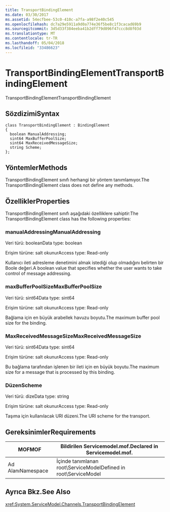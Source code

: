 ```yaml
---
title: TransportBindingElement
ms.date: 03/30/2017
ms.assetid: 54ecfbee-53c0-410c-a7fa-a98f2e40c545
ms.openlocfilehash: dc7a29e5911a9d0a774e36f5be8c1f3cacad69b9
ms.sourcegitcommit: 3d5d33f384eeba41b2dff79d096f47ccc8d8f03d
ms.translationtype: MT
ms.contentlocale: tr-TR
ms.lasthandoff: 05/04/2018
ms.locfileid: "33486623"
---
```

# <a name="transportbindingelement"></a><span data-ttu-id="70daf-102">TransportBindingElement</span><span class="sxs-lookup"><span data-stu-id="70daf-102">TransportBindingElement</span></span>
<span data-ttu-id="70daf-103">TransportBindingElement</span><span class="sxs-lookup"><span data-stu-id="70daf-103">TransportBindingElement</span></span>  
  
## <a name="syntax"></a><span data-ttu-id="70daf-104">Sözdizimi</span><span class="sxs-lookup"><span data-stu-id="70daf-104">Syntax</span></span>  
  
```  
class TransportBindingElement : BindingElement  
{  
  boolean ManualAddressing;  
  sint64 MaxBufferPoolSize;  
  sint64 MaxReceivedMessageSize;  
  string Scheme;  
};  
```  
  
## <a name="methods"></a><span data-ttu-id="70daf-105">Yöntemler</span><span class="sxs-lookup"><span data-stu-id="70daf-105">Methods</span></span>  
 <span data-ttu-id="70daf-106">TransportBindingElement sınıfı herhangi bir yöntem tanımlamıyor.</span><span class="sxs-lookup"><span data-stu-id="70daf-106">The TransportBindingElement class does not define any methods.</span></span>  
  
## <a name="properties"></a><span data-ttu-id="70daf-107">Özellikler</span><span class="sxs-lookup"><span data-stu-id="70daf-107">Properties</span></span>  
 <span data-ttu-id="70daf-108">TransportBindingElement sınıfı aşağıdaki özelliklere sahiptir:</span><span class="sxs-lookup"><span data-stu-id="70daf-108">The TransportBindingElement class has the following properties:</span></span>  
  
### <a name="manualaddressing"></a><span data-ttu-id="70daf-109">manualAddressing</span><span class="sxs-lookup"><span data-stu-id="70daf-109">ManualAddressing</span></span>  
 <span data-ttu-id="70daf-110">Veri türü: boolean</span><span class="sxs-lookup"><span data-stu-id="70daf-110">Data type: boolean</span></span>  
  
 <span data-ttu-id="70daf-111">Erişim türüne: salt okunur</span><span class="sxs-lookup"><span data-stu-id="70daf-111">Access type: Read-only</span></span>  
  
 <span data-ttu-id="70daf-112">Kullanıcı ileti adresleme denetimini almak istediği olup olmadığını belirten bir Boole değeri.</span><span class="sxs-lookup"><span data-stu-id="70daf-112">A boolean value that specifies whether the user wants to take control of message addressing.</span></span>  
  
### <a name="maxbufferpoolsize"></a><span data-ttu-id="70daf-113">maxBufferPoolSize</span><span class="sxs-lookup"><span data-stu-id="70daf-113">MaxBufferPoolSize</span></span>  
 <span data-ttu-id="70daf-114">Veri türü: sint64</span><span class="sxs-lookup"><span data-stu-id="70daf-114">Data type: sint64</span></span>  
  
 <span data-ttu-id="70daf-115">Erişim türüne: salt okunur</span><span class="sxs-lookup"><span data-stu-id="70daf-115">Access type: Read-only</span></span>  
  
 <span data-ttu-id="70daf-116">Bağlama için en büyük arabellek havuzu boyutu.</span><span class="sxs-lookup"><span data-stu-id="70daf-116">The maximum buffer pool size for the binding.</span></span>  
  
### <a name="maxreceivedmessagesize"></a><span data-ttu-id="70daf-117">MaxReceivedMessageSize</span><span class="sxs-lookup"><span data-stu-id="70daf-117">MaxReceivedMessageSize</span></span>  
 <span data-ttu-id="70daf-118">Veri türü: sint64</span><span class="sxs-lookup"><span data-stu-id="70daf-118">Data type: sint64</span></span>  
  
 <span data-ttu-id="70daf-119">Erişim türüne: salt okunur</span><span class="sxs-lookup"><span data-stu-id="70daf-119">Access type: Read-only</span></span>  
  
 <span data-ttu-id="70daf-120">Bu bağlama tarafından işlenen bir ileti için en büyük boyutu.</span><span class="sxs-lookup"><span data-stu-id="70daf-120">The maximum size for a message that is processed by this binding.</span></span>  
  
### <a name="scheme"></a><span data-ttu-id="70daf-121">Düzen</span><span class="sxs-lookup"><span data-stu-id="70daf-121">Scheme</span></span>  
 <span data-ttu-id="70daf-122">Veri türü: dize</span><span class="sxs-lookup"><span data-stu-id="70daf-122">Data type: string</span></span>  
  
 <span data-ttu-id="70daf-123">Erişim türüne: salt okunur</span><span class="sxs-lookup"><span data-stu-id="70daf-123">Access type: Read-only</span></span>  
  
 <span data-ttu-id="70daf-124">Taşıma için kullanılacak URI düzeni.</span><span class="sxs-lookup"><span data-stu-id="70daf-124">The URI scheme for the transport.</span></span>  
  
## <a name="requirements"></a><span data-ttu-id="70daf-125">Gereksinimler</span><span class="sxs-lookup"><span data-stu-id="70daf-125">Requirements</span></span>  
  
|<span data-ttu-id="70daf-126">MOF</span><span class="sxs-lookup"><span data-stu-id="70daf-126">MOF</span></span>|<span data-ttu-id="70daf-127">Bildirilen Servicemodel.mof.</span><span class="sxs-lookup"><span data-stu-id="70daf-127">Declared in Servicemodel.mof.</span></span>|  
|---------|-----------------------------------|  
|<span data-ttu-id="70daf-128">Ad Alanı</span><span class="sxs-lookup"><span data-stu-id="70daf-128">Namespace</span></span>|<span data-ttu-id="70daf-129">İçinde tanımlanan root\ServiceModel</span><span class="sxs-lookup"><span data-stu-id="70daf-129">Defined in root\ServiceModel</span></span>|  
  
## <a name="see-also"></a><span data-ttu-id="70daf-130">Ayrıca Bkz.</span><span class="sxs-lookup"><span data-stu-id="70daf-130">See Also</span></span>  
 <xref:System.ServiceModel.Channels.TransportBindingElement>
